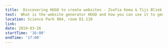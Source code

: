 ```yaml
---
title:  Discovering HUGO to create websites - Zsofia Koma & Tijs Bliek
text:  What is the website generator HUGO and how you can use it to generate custom academic pages to enhance your visibility and career prospects.
location: Science Park 904, room D1.110
link: 
date: 2019-03-26
startTime: '16:00'
endTime: '17:00'
---
```

